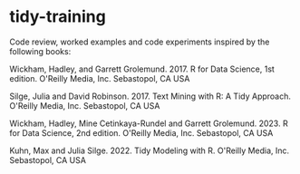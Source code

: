 # tidy-training

Code review, worked examples and code experiments inspired by the following books:

Wickham, Hadley, and Garrett Grolemund. 2017. R for Data Science, 1st edition. 
O'Reilly Media, Inc. Sebastopol, CA USA

Silge, Julia and David Robinson. 2017. Text Mining with R: A Tidy Approach.
O'Reilly Media, Inc. Sebastopol, CA USA 

Wickham, Hadley, Mine Cetinkaya-Rundel and Garrett Grolemund. 2023. R for 
Data Science, 2nd edition. O'Reilly Media, Inc. Sebastopol, CA USA

Kuhn, Max and Julia Silge. 2022. Tidy Modeling with R. O'Reilly Media, Inc. 
Sebastopol, CA USA